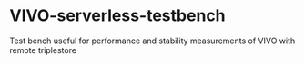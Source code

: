 # VIVO-serverless-testbench
Test bench useful for performance and stability measurements of VIVO with remote triplestore

